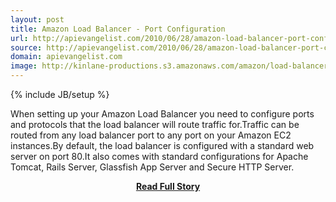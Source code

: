 ```yaml
---
layout: post
title: Amazon Load Balancer - Port Configuration
url: http://apievangelist.com/2010/06/28/amazon-load-balancer-port-configuration/
source: http://apievangelist.com/2010/06/28/amazon-load-balancer-port-configuration/
domain: apievangelist.com
image: http://kinlane-productions.s3.amazonaws.com/amazon/load-balancer/Configure-Ports.PNG
---
```

{% include JB/setup %}<p>When setting up your Amazon Load Balancer you need to configure ports and protocols that the load balancer will route traffic for.Traffic can be routed from any load balancer port to any port on your Amazon EC2 instances.By default, the load balancer is configured with a standard web server on port 80.It also comes with standard configurations for Apache Tomcat, Rails Server, Glassfish App Server and Secure HTTP Server.</p>
<center><p><a href="http://apievangelist.com/2010/06/28/amazon-load-balancer-port-configuration/" style='padding:25px; font-sze:18px; font-weight: bold;'>Read Full Story</a></p></center>
